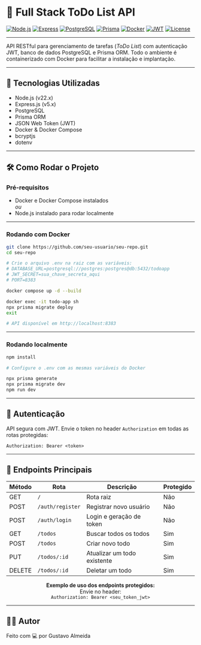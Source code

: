 # 📝 Full Stack ToDo List API

[![Node.js](https://img.shields.io/badge/Node.js-v22.x-green)](https://nodejs.org/)
[![Express](https://img.shields.io/badge/Express-v5.x-blue)](https://expressjs.com/)
[![PostgreSQL](https://img.shields.io/badge/PostgreSQL-13-blue)](https://www.postgresql.org/)
[![Prisma](https://img.shields.io/badge/Prisma-ORM-lightblue)](https://www.prisma.io/)
[![Docker](https://img.shields.io/badge/Docker-Container-blue)](https://www.docker.com/)
[![JWT](https://img.shields.io/badge/JWT-Authentication-yellow)](https://jwt.io/)
[![License](https://img.shields.io/badge/License-ISC-green)](https://opensource.org/licenses/ISC)

---

API RESTful para gerenciamento de tarefas (_ToDo List_) com autenticação JWT, banco de dados PostgreSQL e Prisma ORM. Todo o ambiente é containerizado com Docker para facilitar a instalação e implantação.

---

## 🚀 Tecnologias Utilizadas

- Node.js (v22.x)
- Express.js (v5.x)
- PostgreSQL
- Prisma ORM
- JSON Web Token (JWT)
- Docker & Docker Compose
- bcryptjs
- dotenv

---

## 🛠️ Como Rodar o Projeto

### Pré-requisitos

- Docker e Docker Compose instalados  
_ou_  
- Node.js instalado para rodar localmente

---

### Rodando com Docker

```bash
git clone https://github.com/seu-usuario/seu-repo.git
cd seu-repo

# Crie o arquivo .env na raiz com as variáveis:
# DATABASE_URL=postgresql://postgres:postgres@db:5432/todoapp
# JWT_SECRET=sua_chave_secreta_aqui
# PORT=8383

docker compose up -d --build

docker exec -it todo-app sh
npx prisma migrate deploy
exit

# API disponível em http://localhost:8383
```

---

### Rodando localmente

```bash
npm install

# Configure o .env com as mesmas variáveis do Docker

npx prisma generate
npx prisma migrate dev
npm run dev
```

---

## 🔐 Autenticação

API segura com JWT. Envie o token no header `Authorization` em todas as rotas protegidas:

```
Authorization: Bearer <token>
```

---

## 📮 Endpoints Principais

<div align="center">

<table>
  <thead>
    <tr>
      <th>Método</th>
      <th>Rota</th>
      <th>Descrição</th>
      <th>Protegido</th>
    </tr>
  </thead>
  <tbody>
    <tr>
      <td>GET</td>
      <td><code>/</code></td>
      <td>Rota raiz</td>
      <td>Não</td>
    </tr>
    <tr>
      <td>POST</td>
      <td><code>/auth/register</code></td>
      <td>Registrar novo usuário</td>
      <td>Não</td>
    </tr>
    <tr>
      <td>POST</td>
      <td><code>/auth/login</code></td>
      <td>Login e geração de token</td>
      <td>Não</td>
    </tr>
    <tr>
      <td>GET</td>
      <td><code>/todos</code></td>
      <td>Buscar todos os todos</td>
      <td>Sim</td>
    </tr>
    <tr>
      <td>POST</td>
      <td><code>/todos</code></td>
      <td>Criar novo todo</td>
      <td>Sim</td>
    </tr>
    <tr>
      <td>PUT</td>
      <td><code>/todos/:id</code></td>
      <td>Atualizar um todo existente</td>
      <td>Sim</td>
    </tr>
    <tr>
      <td>DELETE</td>
      <td><code>/todos/:id</code></td>
      <td>Deletar um todo</td>
      <td>Sim</td>
    </tr>
  </tbody>
</table>

</div>

<p align="center">
  <b>Exemplo de uso dos endpoints protegidos:</b><br/>
  Envie no header:<br/>
  <code>Authorization: Bearer &lt;seu_token_jwt&gt;</code>
</p>

---

## 🙋‍♂️ Autor

Feito com 💻 por Gustavo Almeida
